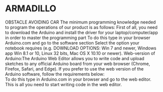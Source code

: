 # ARMADILLO 
OBSTACLE AVOIDING CAR
The minimum programming knowledge needed to program the operations of our product is as follows:
First of all, you need to download the Arduino and install the driver for your laptop/computer/app in order to master the programming part 
To do this type in your browser Arduino.com and go to the software section 
Select the option your notebook requires (e.g. DOWNLOAD OPTIONS: Win 7 and newer, Windows app Win 8.1 or 10, Linux 32 bits, Mac OS X 10.10 or newer). 
Web-version of Arduino:The Arduino Web Editor allows you to write code and upload sketches to any official Arduino board from your web browser (Chrome, Firefox, Safari, and Edge). 
If you prefer to use the web version of the Arduino software, follow the requirements below:  
To do this type in Arduino.com in your browser and go to the web editor. This is all you need to start writing code in the web editor.



